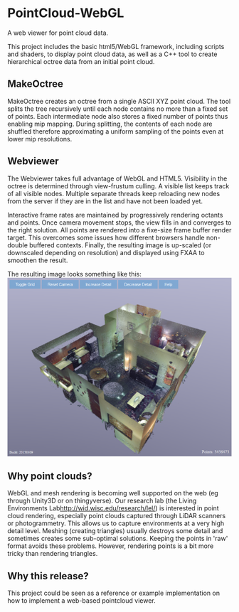 # PointCloud-WebGL
A web viewer for point cloud data. 

This project includes the basic html5/WebGL framework, including scripts and shaders, to display point cloud data, as well as a C++ tool to create hierarchical octree data from an initial point cloud. 

## MakeOctree
MakeOctree creates an octree from a single ASCII XYZ point cloud. The tool splits the tree recursively until each node contains no more than a fixed set of points. Each intermediate node also stores a fixed number of points thus enabling mip mapping. During splitting, the contents of each node are shuffled therefore approximating a uniform sampling of the points even at lower mip resolutions.

## Webviewer
The Webviewer takes full advantage of WebGL and HTML5. Visibility in the octree is determined through view-frustum culling. A visible list keeps track of all visible nodes. Multiple separate threads keep reloading new nodes from the server if they are in the list and have not been loaded yet. 

Interactive frame rates are maintained by progressively rendering octants and points. Once camera movement stops, the view fills in and converges to the right solution. All points are rendered into a fixe-size frame buffer render target. This overcomes some issues how different browsers handle non-double buffered contexts. Finally, the resulting image is up-scaled (or downscaled depending on resolution) and displayed using FXAA to smoothen the result.

The resulting image looks something like this: ![Webviewer output](docs/output.png)

## Why point clouds?
WebGL and mesh rendering is becoming well supported on the web (eg through Unity3D or on thingyverse). Our research lab (the Living Environments Lab<http://wid.wisc.edu/research/lel/>) is interested in point cloud rendering, especially point clouds captured through LiDAR scanners or photogrammetry. This allows us to capture environments at a very high detail level. Meshing (creating triangles) usually destroys some detail and sometimes creates some sub-optimal solutions. Keeping the points in 'raw' format avoids these problems. However, rendering points is a bit more tricky than rendering triangles.

## Why this release? 
This project could be seen as a reference or example implementation on how to implement a web-based pointcloud viewer. 